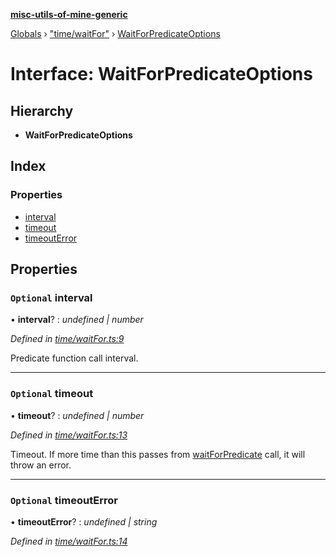 **[misc-utils-of-mine-generic](../README.md)**

[Globals](../globals.md) › ["time/waitFor"](../modules/_time_waitfor_.md) › [WaitForPredicateOptions](_time_waitfor_.waitforpredicateoptions.md)

# Interface: WaitForPredicateOptions

## Hierarchy

* **WaitForPredicateOptions**

## Index

### Properties

* [interval](_time_waitfor_.waitforpredicateoptions.md#optional-interval)
* [timeout](_time_waitfor_.waitforpredicateoptions.md#optional-timeout)
* [timeoutError](_time_waitfor_.waitforpredicateoptions.md#optional-timeouterror)

## Properties

### `Optional` interval

• **interval**? : *undefined | number*

*Defined in [time/waitFor.ts:9](https://github.com/cancerberoSgx/misc-utils-of-mine/blob/d8d7bf0/misc-utils-of-mine-generic/src/time/waitFor.ts#L9)*

Predicate function call interval.

___

### `Optional` timeout

• **timeout**? : *undefined | number*

*Defined in [time/waitFor.ts:13](https://github.com/cancerberoSgx/misc-utils-of-mine/blob/d8d7bf0/misc-utils-of-mine-generic/src/time/waitFor.ts#L13)*

Timeout. If more time than this passes from [waitForPredicate](../modules/_time_waitfor_.md#waitforpredicate) call, it will throw an error.

___

### `Optional` timeoutError

• **timeoutError**? : *undefined | string*

*Defined in [time/waitFor.ts:14](https://github.com/cancerberoSgx/misc-utils-of-mine/blob/d8d7bf0/misc-utils-of-mine-generic/src/time/waitFor.ts#L14)*